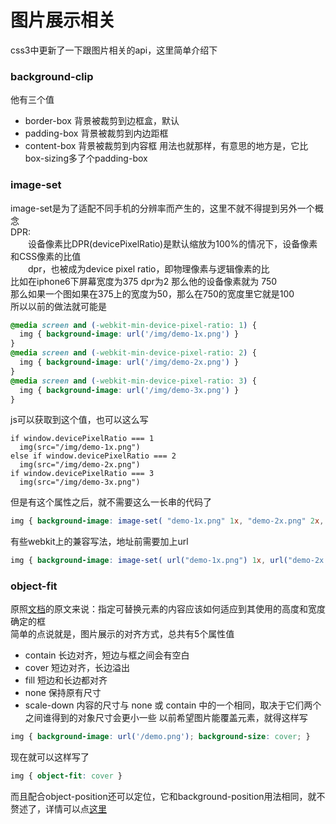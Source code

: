 # 图片展示相关
css3中更新了一下跟图片相关的api，这里简单介绍下

### background-clip
他有三个值
- border-box 背景被裁剪到边框盒，默认
- padding-box 背景被裁剪到内边距框
- content-box 背景被裁剪到内容框
用法也就那样，有意思的地方是，它比box-sizing多了个padding-box

### image-set
image-set是为了适配不同手机的分辨率而产生的，这里不就不得提到另外一个概念  
DPR:  
　　设备像素比DPR(devicePixelRatio)是默认缩放为100%的情况下，设备像素和CSS像素的比值  
　　dpr，也被成为device pixel ratio，即物理像素与逻辑像素的比  
比如在iphone6下屏幕宽度为375 dpr为2 那么他的设备像素就为 750  
那么如果一个图如果在375上的宽度为50，那么在750的宽度里它就是100  
所以以前的做法就可能是
```css
@media screen and (-webkit-min-device-pixel-ratio: 1) {
  img { background-image: url('/img/demo-1x.png') }
}
@media screen and (-webkit-min-device-pixel-ratio: 2) {
  img { background-image: url('/img/demo-2x.png') }
}
@media screen and (-webkit-min-device-pixel-ratio: 3) {
  img { background-image: url('/img/demo-3x.png') }
}
```
js可以获取到这个值，也可以这么写
```pug
if window.devicePixelRatio === 1
  img(src="/img/demo-1x.png")
else if window.devicePixelRatio === 2
  img(src="/img/demo-2x.png")
if window.devicePixelRatio === 3
  img(src="/img/demo-3x.png")
```
但是有这个属性之后，就不需要这么一长串的代码了
```css
img { background-image: image-set( "demo-1x.png" 1x, "demo-2x.png" 2x, "demo-3x.png" 3x ); }
```
有些webkit上的兼容写法，地址前需要加上url
```css
img { background-image: image-set( url("demo-1x.png") 1x, url("demo-2x.png") 2x ); }
```

### object-fit
原照[文档](https://developer.mozilla.org/zh-CN/docs/Web/CSS/object-fit)的原文来说：指定可替换元素的内容应该如何适应到其使用的高度和宽度确定的框  
简单的点说就是，图片展示的对齐方式，总共有5个属性值
- contain 长边对齐，短边与框之间会有空白
- cover 短边对齐，长边溢出
- fill 短边和长边都对齐
- none 保持原有尺寸
- scale-down 内容的尺寸与 none 或 contain 中的一个相同，取决于它们两个之间谁得到的对象尺寸会更小一些
以前希望图片能覆盖元素，就得这样写
```css
img { background-image: url('/demo.png'); background-size: cover; }
```
现在就可以这样写了
```css
img { object-fit: cover }
```
而且配合object-position还可以定位，它和background-position用法相同，就不赘述了，详情可以点[这里](https://developer.mozilla.org/zh-CN/docs/Web/CSS/object-position)
